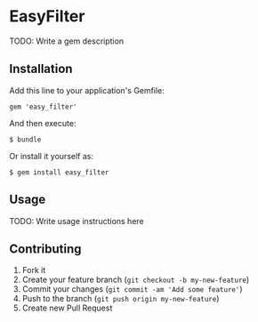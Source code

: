 # EasyFilter

TODO: Write a gem description

## Installation

Add this line to your application's Gemfile:

    gem 'easy_filter'

And then execute:

    $ bundle

Or install it yourself as:

    $ gem install easy_filter

## Usage

TODO: Write usage instructions here

## Contributing

1. Fork it
2. Create your feature branch (`git checkout -b my-new-feature`)
3. Commit your changes (`git commit -am 'Add some feature'`)
4. Push to the branch (`git push origin my-new-feature`)
5. Create new Pull Request
